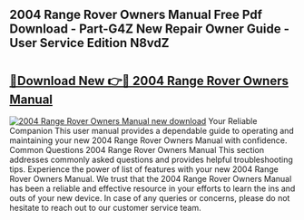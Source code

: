 ## 2004 Range Rover Owners Manual Free Pdf Download - Part-G4Z New Repair Owner Guide - User Service Edition N8vdZ

# <h2><a href="http://bc24747.oget.top/?id=2004+Range+Rover+Owners+Manual">🔗Download New 👉🔴 2004 Range Rover Owners Manual</a></h2>

[![2004 Range Rover Owners Manual new download](https://i.imgur.com/5g1atiW.png)](http://bc24747.oget.top/?id=2004+Range+Rover+Owners+Manual)
Your Reliable Companion This user manual provides a dependable guide to operating and maintaining your new 2004 Range Rover Owners Manual with confidence. Common Questions 2004 Range Rover Owners Manual This section addresses commonly asked questions and provides helpful troubleshooting tips. Experience the power of list of features with your new 2004 Range Rover Owners Manual. We trust that the 2004 Range Rover Owners Manual has been a reliable and effective resource in your efforts to learn the ins and outs of your new device. In case of any queries or concerns, please do not hesitate to reach out to our customer service team.
